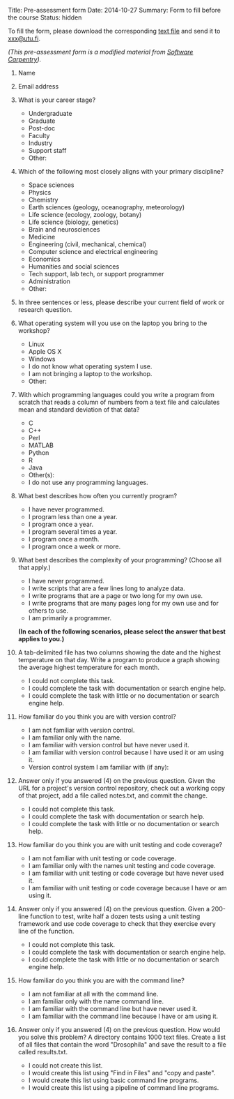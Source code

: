 Title: Pre-assessment form
Date: 2014-10-27
Summary: Form to fill before the course
Status: hidden

To fill the form, please download the corresponding
[text file]({filename}/resources/pre-assessment.txt) and send it to
xxx@utu.fi.

*(This pre-assessment form is a modified material from
[Software Carpentry](http://software-carpentry.org/workshops/assess/pre-learner.html)).*

1.  Name

2.  Email address

3.  What is your career stage?
    - Undergraduate
    - Graduate
    - Post-doc
    - Faculty
    - Industry
    - Support staff
    - Other:

4.  Which of the following most closely aligns with your primary discipline?
    - Space sciences
    - Physics
    - Chemistry
    - Earth sciences (geology, oceanography, meteorology)
    - Life science (ecology, zoology, botany)
    - Life science (biology, genetics)
    - Brain and neurosciences
    - Medicine
    - Engineering (civil, mechanical, chemical)
    - Computer science and electrical engineering
    - Economics
    - Humanities and social sciences
    - Tech support, lab tech, or support programmer
    - Administration
    - Other:

5. In three sentences or less, please describe your current field of work or
   research question.

6. What operating system will you use on the laptop you bring to the workshop?
    - Linux
    - Apple OS X
    - Windows
    - I do not know what operating system I use.
    - I am not bringing a laptop to the workshop.
    - Other:
    
7. With which programming languages could you write a program from scratch that
   reads a column of numbers from a text file and calculates mean and standard
   deviation of that data?
    - C
    - C++
    - Perl
    - MATLAB
    - Python
    - R
    - Java
    - Other(s):
    - I do not use any programming languages.

8. What best describes how often you currently program?
    - I have never programmed.
    - I program less than one a year.
    - I program once a year.
    - I program several times a year.
    - I program once a month.
    - I program once a week or more.

9. What best describes the complexity of your programming? (Choose all that
   apply.)
    - I have never programmed.
    - I write scripts that are a few lines long to analyze data.
    - I write programs that are a page or two long for my own use.
    - I write programs that are many pages long for my own use and for others to use.
    - I am primarily a programmer.

    **(In each of the following scenarios, please select the answer that best applies
    to you.)**

10. A tab-delimited file has two columns showing the date and the highest
    temperature on that day. Write a program to produce a graph showing the
    average highest temperature for each month.
    - I could not complete this task.
    - I could complete the task with documentation or search engine help.
    - I could complete the task with little or no documentation or search engine help.

11. How familiar do you think you are with version control?
    - I am not familiar with version control.
    - I am familiar only with the name.
    - I am familiar with version control but have never used it.
    - I am familiar with version control because I have used it or am using it.
    - Version control system I am familiar with (if any):

11. Answer only if you answered (4) on the previous question. Given the URL
    for a project's version control repository, check out a working copy of
    that project, add a file called notes.txt, and commit the change.
    - I could not complete this task.
    - I could complete the task with documentation or search help.
    - I could complete the task with little or no documentation or search help.

12. How familiar do you think you are with unit testing and code coverage?
    - I am not familiar with unit testing or code coverage.
    - I am familiar only with the names unit testing and code coverage.
    - I am familiar with unit testing or code coverage but have never used it.
    - I am familiar with unit testing or code coverage because I have or am using it.

12. Answer only if you answered (4) on the previous question. Given a
    200-line function to test, write half a dozen tests using a unit testing
    framework and use code coverage to check that they exercise every line of
    the function.
    - I could not complete this task.
    - I could complete the task with documentation or search engine help.
    - I could complete the task with little or no documentation or search engine help.

13. How familiar do you think you are with the command line?
    - I am not familiar at all with the command line.
    - I am familiar only with the name command line.
    - I am familiar with the command line but have never used it.
    - I am familiar with the command line because I have or am using it.

13. Answer only if you answered (4) on the previous question. How would you
    solve this problem? A directory contains 1000 text files. Create a list of
    all files that contain the word "Drosophila" and save the result to a file
    called results.txt.
    - I could not create this list.
    - I would create this list using "Find in Files" and "copy and paste".
    - I would create this list using basic command line programs.
    - I would create this list using a pipeline of command line programs.
